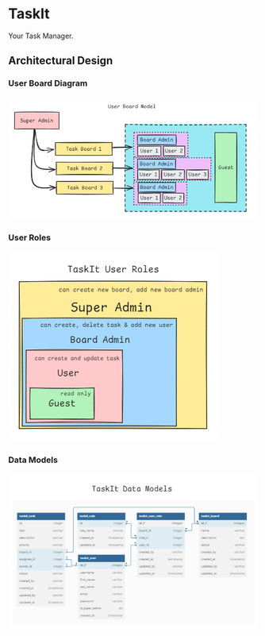 # TaskIt
 Your Task Manager.

## Architectural Design
### User Board Diagram
![user_board_diagram.png](static/user_board_diagram.png)

### User Roles
![user_roles.png](static/user_roles.png)

### Data Models
![data_models.png](static/data_models.png)
